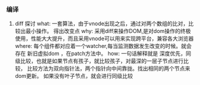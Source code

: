 ### 编译

1. diff 探讨
    what: 一套算法，由于vnode出现之后，通过对两个数组的比对，比较出最小操作。 得出改变点
    why: 采用diff来操作DOM,是对dom操作的终极使用，性能大大提升，而且采用vnode可以用来实现跨平台，兼容各大浏览器
    where: 每个组件都对应着一个watcher,每当监测数据发生改变的时候。就会存在
    新旧虚拟dom ，在patch方法中。
    how: 一句话解释就是 深度优先，同级比较，也就是如果节点有孩子，就比较孩子，对最深的一层子节点进行比较， 比较方法为双向指针法，两个指针向中间靠拢。找出相同的两个节点来dom更新。 如果没有叶子节点，就会进行同级比较  

